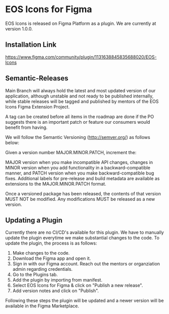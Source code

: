 # EOS Icons for Figma

EOS Icons is released on Figma Platform as a plugin. We are currently at version 1.0.0.

## Installation Link

https://www.figma.com/community/plugin/1131638845835688020/EOS-Icons

## Semantic-Releases

Main Branch will always hold the latest and most updated version of our application, although unstable and not ready to be published internally, while stable releases will be tagged and published by mentors of the EOS Icons Figma Extension Project.

A tag can be created before all items in the roadmap are done if the PO suggests there is an important patch or feature our consumers would benefit from having.

We will follow the Semantic Versioning (http://semver.org/) as follows below:

Given a version number MAJOR.MINOR.PATCH, increment the:

MAJOR version when you make incompatible API changes, changes in MINOR version when you add functionality in a backward-compatible manner, and PATCH version when you make backward-compatible bug fixes. Additional labels for pre-release and build metadata are available as extensions to the MAJOR.MINOR.PATCH format.

Once a versioned package has been released, the contents of that version MUST NOT be modified. Any modifications MUST be released as a new version.

## Updating a Plugin

Currently there are no CI/CD's available for this plugin. We have to manually update the plugin everytime we make substantial changes to the code.
To update the plugin, the process is as follows:
1. Make changes to the code.
2. Download the Figma app and open it.
3. Sign in with our Figma account. Reach out the mentors or organziation admin regarding credentials.
4. Go to the Plugins tab.
5. Add the plugin by importing from manifest. 
6. Select EOS Icons for Figma & click on "Publish a new release".
7. Add version notes and click on "Publish".

Following these steps the plugin will be updated and a newer version will be available in the Figma Marketplace.



